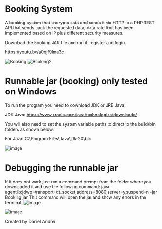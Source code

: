 # Booking System
A booking system that encrypts data and sends it via HTTP to a PHP REST API that sends back the requested data, data rate limit has been implemented based on IP plus different security measures.

Download the Booking.JAR file and run it, register and login.

https://youtu.be/a0qjf9Ima3c

![Booking](https://github.com/DanielAndrei1/BookingSystem/assets/44091613/17e4c037-d672-4e0f-bb65-a1c8340868fb)
![Booking2](https://github.com/DanielAndrei1/BookingSystem/assets/44091613/b5e58eb8-ab9e-439e-a4ea-a7b88a72d802)



# Runnable jar (booking) only tested on Windows
To run the program you need to download JDK or  JRE Java:

JDK Java: https://www.oracle.com/java/technologies/downloads/

You will also need to set the system variable paths to direct to the build\bin folders as shown below.

For Java:
C:\Program Files\Java\jdk-20\bin

![image](https://user-images.githubusercontent.com/44091613/235814230-a99fdc59-c85a-4157-8327-5c2764785c98.png)


# Debugging the runnable jar
If it does not work just run a command prompt from the folder where you downloaded it and use the following command:
java -agentlib:jdwp=transport=dt_socket,address=8080,server=y,suspend=n -jar Booking.jar
This command will open the jar and show any errors in the terminal.
![image](https://user-images.githubusercontent.com/44091613/235815004-75ee95c1-d64d-4f21-9bfb-3fd93279807b.png)

![image](https://user-images.githubusercontent.com/44091613/235814451-def1aa1c-8561-4c1a-83e8-89ad7ba3194f.png)

Created by Daniel Andrei


